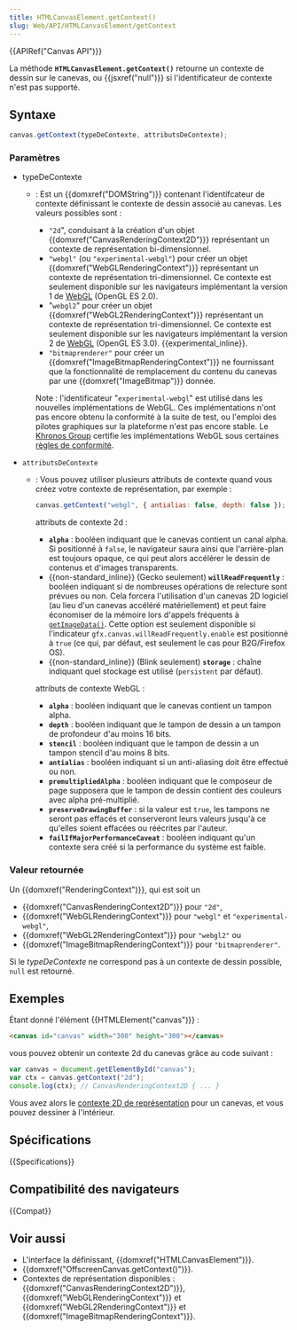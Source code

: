 ```yaml
---
title: HTMLCanvasElement.getContext()
slug: Web/API/HTMLCanvasElement/getContext
---
```


{{APIRef("Canvas API")}}

La méthode **`HTMLCanvasElement.getContext()`** retourne un contexte de dessin sur le canevas, ou {{jsxref("null")}} si l'identificateur de contexte n'est pas supporté.

## Syntaxe

```js
canvas.getContext(typeDeContexte, attributsDeContexte);
```

### Paramètres

- typeDeContexte

  - : Est un {{domxref("DOMString")}} contenant l'identifcateur de contexte définissant le contexte de dessin associé au canevas. Les valeurs possibles sont :

    - `"2d`", conduisant à la création d'un objet {{domxref("CanvasRenderingContext2D")}} représentant un contexte de représentation bi-dimensionnel.
    - `"webgl"` (ou `"experimental-webgl"`) pour créer un objet {{domxref("WebGLRenderingContext")}} représentant un contexte de représentation tri-dimensionnel. Ce contexte est seulement disponible sur les navigateurs implémentant la version 1 de [WebGL](/fr/docs/Web/API/WebGL_API) (OpenGL ES 2.0).
    - "`webgl2`" pour créer un objet {{domxref("WebGL2RenderingContext")}} représentant un contexte de représentation tri-dimensionnel. Ce contexte est seulement disponible sur les navigateurs implémentant la version 2 de [WebGL](/fr/docs/Web/API/WebGL_API) (OpenGL ES 3.0). {{experimental_inline}}.
    - `"bitmaprenderer"` pour créer un {{domxref("ImageBitmapRenderingContext")}} ne fournissant que la fonctionnalité de remplacement du contenu du canevas par une {{domxref("ImageBitmap")}} donnée.

    Note : l'identificateur "`experimental-webgl`" est utilisé dans les nouvelles implémentations de WebGL. Ces implémentations n'ont pas encore obtenu la conformité à la suite de test, ou l'emploi des pilotes graphiques sur la plateforme n'est pas encore stable. Le [Khronos Group](https://www.khronos.org/) certifie les implémentations WebGL sous certaines [règles de conformité](https://www.khronos.org/registry/webgl/sdk/tests/CONFORMANCE_RULES.txt).

- `attributsDeContexte`

  - : Vous pouvez utiliser plusieurs attributs de contexte quand vous créez votre contexte de représentation, par exemple :

    ```js
    canvas.getContext("webgl", { antialias: false, depth: false });
    ```

    attributs de contexte 2d :

    - **`alpha`**&nbsp;: booléen indiquant que le canevas contient un canal alpha. Si positionné à `false`, le navigateur saura ainsi que l'arrière-plan est toujours opaque, ce qui peut alors accélérer le dessin de contenus et d'images transparents.
    - {{non-standard_inline}} (Gecko seulement) **`willReadFrequently`**&nbsp;: booléen indiquant si de nombreuses opérations de relecture sont prévues ou non. Cela forcera l'utilisation d'un canevas 2D logiciel (au lieu d'un canevas accéléré matériellement) et peut faire économiser de la mémoire lors d'appels fréquents à [`getImageData()`](/fr/docs/Web/API/CanvasRenderingContext2D/getImageData). Cette option est seulement disponible si l'indicateur `gfx.canvas.willReadFrequently.enable` est positionné à `true` (ce qui, par défaut, est seulement le cas pour B2G/Firefox OS).
    - {{non-standard_inline}} (Blink seulement) **`storage`**&nbsp;: chaîne indiquant quel stockage est utilisé (`persistent` par défaut).

    attributs de contexte WebGL :

    - **`alpha`**&nbsp;: booléen indiquant que le canevas contient un tampon alpha.
    - **`depth`**&nbsp;: booléen indiquant que le tampon de dessin a un tampon de profondeur d'au moins 16 bits.
    - **`stencil`**&nbsp;: booléen indiquant que le tampon de dessin a un tampon stencil d'au moins 8 bits.
    - **`antialias`**&nbsp;: booléen indiquant si un anti-aliasing doit être effectué ou non.
    - **`premultipliedAlpha`**&nbsp;: booléen indiquant que le composeur de page supposera que le tampon de dessin contient des couleurs avec alpha pré-multiplié.
    - **`preserveDrawingBuffer`**&nbsp;: si la valeur est `true`, les tampons ne seront pas effacés et conserveront leurs valeurs jusqu'à ce qu'elles soient effacées ou réécrites par l'auteur.
    - **`failIfMajorPerformanceCaveat`** : booléen indiquant qu'un contexte sera créé si la performance du système est faible.

### Valeur retournée

Un {{domxref("RenderingContext")}}, qui est soit un

- {{domxref("CanvasRenderingContext2D")}} pour `"2d"`,
- {{domxref("WebGLRenderingContext")}} pour `"webgl"` et `"experimental-webgl"`,
- {{domxref("WebGL2RenderingContext")}} pour `"webgl2"` ou
- {{domxref("ImageBitmapRenderingContext")}} pour `"bitmaprenderer"`.

Si le _typeDeContexte_ ne correspond pas à un contexte de dessin possible, `null` est retourné.

## Exemples

Étant donné l'élément {{HTMLElement("canvas")}} :

```html
<canvas id="canvas" width="300" height="300"></canvas>
```

vous pouvez obtenir un contexte 2d du canevas grâce au code suivant :

```js
var canvas = document.getElementById("canvas");
var ctx = canvas.getContext("2d");
console.log(ctx); // CanvasRenderingContext2D { ... }
```

Vous avez alors le [contexte 2D de représentation](/fr/docs/Web/API/CanvasRenderingContext2D) pour un canevas, et vous pouvez dessiner à l'intérieur.

## Spécifications

{{Specifications}}

## Compatibilité des navigateurs

{{Compat}}

## Voir aussi

- L'interface la définissant, {{domxref("HTMLCanvasElement")}}.
- {{domxref("OffscreenCanvas.getContext()")}}.
- Contextes de représentation disponibles : {{domxref("CanvasRenderingContext2D")}}, {{domxref("WebGLRenderingContext")}} et {{domxref("WebGL2RenderingContext")}} et {{domxref("ImageBitmapRenderingContext")}}.
